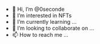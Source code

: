 - 👋 Hi, I’m @0seconde
- 👀 I’m interested in NFTs
- 🌱 I’m currently learning ...
- 💞️ I’m looking to collaborate on ...
- 📫 How to reach me ...

<!---
0seconde/0seconde is a ✨ special ✨ repository because its `README.md` (this file) appears on your GitHub profile.
You can click the Preview link to take a look at your changes.
--->
